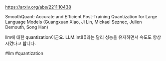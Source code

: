 https://arxiv.org/abs/2211.10438

SmoothQuant: Accurate and Efficient Post-Training Quantization for Large Language Models (Guangxuan Xiao, Ji Lin, Mickael Seznec, Julien Demouth, Song Han)

llm에 대한 quantization이군요. LLM.int8()과는 달리 성능을 유지하면서 속도도 향상시켰다고 합니다.

#llm #quantization 